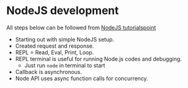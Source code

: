# NodeJS development

All steps below can be followed from [NodeJS tutorialspoint](https://www.tutorialspoint.com/nodejs/index.htm)

- Starting out with simple NodeJS setup.
- Created request and response.
- REPL = Read, Eval, Print, Loop. 
- REPL terminal is useful for running Node.js codes and debugging.
    - Just run `node` in terminal to start
- Callback is asynchronous.
- Node API uses async function calls for concurrency.
